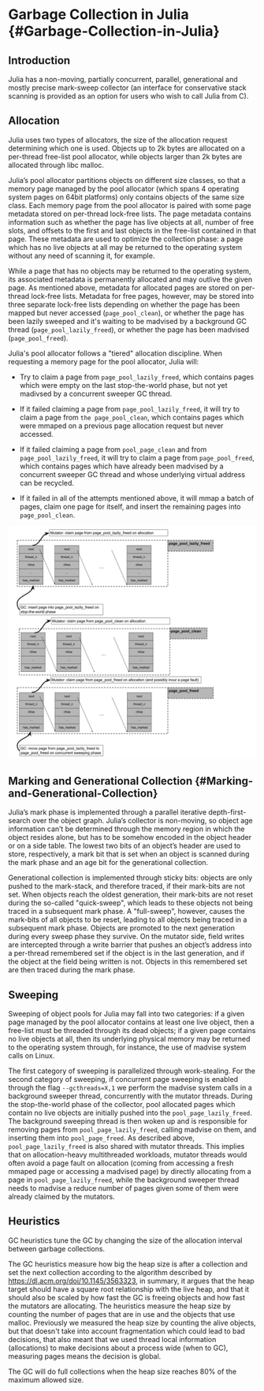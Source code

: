 
# Garbage Collection in Julia {#Garbage-Collection-in-Julia}

## Introduction

Julia has a non-moving, partially concurrent, parallel, generational and mostly precise mark-sweep collector (an interface for conservative stack scanning is provided as an option for users who wish to call Julia from C).

## Allocation

Julia uses two types of allocators, the size of the allocation request determining which one is used. Objects up to 2k bytes are allocated on a per-thread free-list pool allocator, while objects larger than 2k bytes are allocated through libc malloc.

Julia’s pool allocator partitions objects on different size classes, so that a memory page managed by the pool allocator (which spans 4 operating system pages on 64bit platforms) only contains objects of the same size class. Each memory page from the pool allocator is paired with some page metadata stored on per-thread lock-free lists. The page metadata contains information such as whether the page has live objects at all, number of free slots, and offsets to the first and last objects in the free-list contained in that page. These metadata are used to optimize the collection phase: a page which has no live objects at all may be returned to the operating system without any need of scanning it, for example.

While a page that has no objects may be returned to the operating system, its associated metadata is permanently allocated and may outlive the given page. As mentioned above, metadata for allocated pages are stored on per-thread lock-free lists. Metadata for free pages, however, may be stored into three separate lock-free lists depending on whether the page has been mapped but never accessed (`page_pool_clean`), or whether the page has been lazily sweeped and it&#39;s waiting to be madvised by a background GC thread (`page_pool_lazily_freed`), or whether the page has been madvised (`page_pool_freed`).

Julia&#39;s pool allocator follows a &quot;tiered&quot; allocation discipline. When requesting a memory page for the pool allocator, Julia will:
- Try to claim a page from `page_pool_lazily_freed`, which contains pages which were empty on the last stop-the-world phase, but not yet madivsed by a concurrent sweeper GC thread.
  
- If it failed claiming a page from `page_pool_lazily_freed`, it will try to claim a page from `the page_pool_clean`, which contains pages which were mmaped on a previous page allocation request but never accessed.
  
- If it failed claiming a page from `pool_page_clean` and from `page_pool_lazily_freed`, it will try to claim a page from `page_pool_freed`, which contains pages which have already been madvised by a concurrent sweeper GC thread and whose underlying virtual address can be recycled.
  
- If it failed in all of the attempts mentioned above, it will mmap a batch of pages, claim one page for itself, and insert the remaining pages into `page_pool_clean`.
  


![](img/gc-tiered-allocation.jpg)


## Marking and Generational Collection {#Marking-and-Generational-Collection}

Julia’s mark phase is implemented through a parallel iterative depth-first-search over the object graph. Julia’s collector is non-moving, so object age information can’t be determined through the memory region in which the object resides alone, but has to be somehow encoded in the object header or on a side table. The lowest two bits of an object’s header are used to store, respectively, a mark bit that is set when an object is scanned during the mark phase and an age bit for the generational collection.

Generational collection is implemented through sticky bits: objects are only pushed to the mark-stack, and therefore traced, if their mark-bits are not set. When objects reach the oldest generation, their mark-bits are not reset during the so-called &quot;quick-sweep&quot;, which leads to these objects not being traced in a subsequent mark phase. A &quot;full-sweep&quot;, however, causes the mark-bits of all objects to be reset, leading to all objects being traced in a subsequent mark phase. Objects are promoted to the next generation during every sweep phase they survive. On the mutator side, field writes are intercepted through a write barrier that pushes an object’s address into a per-thread remembered set if the object is in the last generation, and if the object at the field being written is not. Objects in this remembered set are then traced during the mark phase.

## Sweeping

Sweeping of object pools for Julia may fall into two categories: if a given page managed by the pool allocator contains at least one live object, then a free-list must be threaded through its dead objects; if a given page contains no live objects at all, then its underlying physical memory may be returned to the operating system through, for instance, the use of madvise system calls on Linux.

The first category of sweeping is parallelized through work-stealing. For the second category of sweeping, if concurrent page sweeping is enabled through the flag `--gcthreads=X,1` we perform the madvise system calls in a background sweeper thread, concurrently with the mutator threads. During the stop-the-world phase of the collector, pool allocated pages which contain no live objects are initially pushed into the `pool_page_lazily_freed`. The background sweeping thread is then woken up and is responsible for removing pages from `pool_page_lazily_freed`, calling madvise on them, and inserting them into `pool_page_freed`. As described above, `pool_page_lazily_freed` is also shared with mutator threads. This implies that on allocation-heavy multithreaded workloads, mutator threads would often avoid a page fault on allocation (coming from accessing a fresh mmaped page or accessing a madvised page) by directly allocating from a page in `pool_page_lazily_freed`, while the background sweeper thread needs to madvise a reduce number of pages given some of them were already claimed by the mutators.

## Heuristics

GC heuristics tune the GC by changing the size of the allocation interval between garbage collections.

The GC heuristics measure how big the heap size is after a collection and set the next collection according to the algorithm described by https://dl.acm.org/doi/10.1145/3563323, in summary, it argues that the heap target should have a square root relationship with the live heap, and that it should also be scaled by how fast the GC is freeing objects and how fast the mutators are allocating. The heuristics measure the heap size by counting the number of pages that are in use and the objects that use malloc. Previously we measured the heap size by counting the alive objects, but that doesn&#39;t take into account fragmentation which could lead to bad decisions, that also meant that we used thread local information (allocations) to make decisions about a process wide (when to GC), measuring pages means the decision is global.

The GC will do full collections when the heap size reaches 80% of the maximum allowed size.
